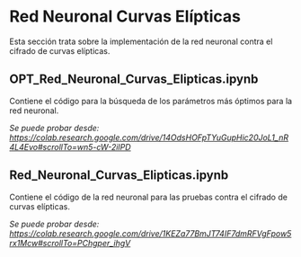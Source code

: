 # Red Neuronal Curvas Elípticas

Esta sección trata sobre la implementación de la red neuronal contra el cifrado de curvas elípticas.

## OPT_Red_Neuronal_Curvas_Elipticas.ipynb 
Contiene el código para la búsqueda de los parámetros más óptimos para la red neuronal.

_Se puede probar desde: https://colab.research.google.com/drive/14OdsHOFpTYuGupHic20JoL1_nR4L4Evo#scrollTo=wn5-cW-2iIPD_

## Red_Neuronal_Curvas_Elipticas.ipynb

Contiene el código de la red neuronal para las pruebas contra el cifrado de curvas elípticas.

_Se puede probar desde: https://colab.research.google.com/drive/1KEZa77BmJT74IF7dmRFVgFpow5rx1Mcw#scrollTo=PChgper_ihgV_
